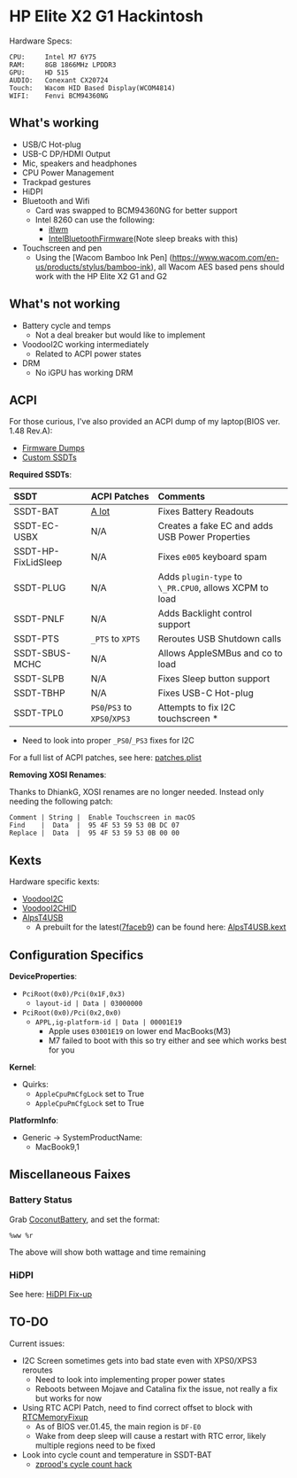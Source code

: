 # HP Elite X2 G1 Hackintosh

Hardware Specs:

```
CPU:     Intel M7 6Y75
RAM:     8GB 1866MHz LPDDR3
GPU:     HD 515
AUDIO:   Conexant CX20724
Touch:   Wacom HID Based Display(WCOM4814)
WIFI:    Fenvi BCM94360NG
```

## What's working

* USB/C Hot-plug
* USB-C DP/HDMI Output
* Mic, speakers and headphones
* CPU Power Management
* Trackpad gestures 
* HiDPI
* Bluetooth and Wifi
  * Card was swapped to BCM94360NG for better support
  * Intel 8260 can use the following:
    * [itlwm](https://github.com/zxystd/itlwm)
	* [IntelBluetoothFirmware](https://github.com/zxystd/IntelBluetoothFirmware)(Note sleep breaks with this)
* Touchscreen and pen
  * Using the [Wacom Bamboo Ink Pen] (https://www.wacom.com/en-us/products/stylus/bamboo-ink), all Wacom AES based pens should work with the HP Elite X2 G1 and G2


## What's not working

* Battery cycle and temps
  * Not a deal breaker but would like to implement
* VoodooI2C working intermediately
  * Related to ACPI power states
* DRM
  * No iGPU has working DRM

## ACPI


For those curious, I've also provided an ACPI dump of my laptop(BIOS ver. 1.48 Rev.A):
 
* [Firmware Dumps](/ACPI/ACPI-Dumps/)
* [Custom SSDTs](/ACPI/Custom-SSDTs/)


**Required SSDTs**:

| SSDT | ACPI Patches | Comments
| :--- | :--- | :--- |
| SSDT-BAT | [A lot](/ACPI/Custom-SSDTs/battery.plist) | Fixes Battery Readouts |
| SSDT-EC-USBX | N/A | Creates a fake EC and adds USB Power Properties |
| SSDT-HP-FixLidSleep | N/A | Fixes `e005` keyboard spam |
| SSDT-PLUG | N/A | Adds `plugin-type` to `\_PR.CPU0`, allows XCPM to load |
| SSDT-PNLF | N/A | Adds Backlight control support |
| SSDT-PTS | `_PTS` to `XPTS` | Reroutes USB Shutdown calls |
| SSDT-SBUS-MCHC | N/A | Allows AppleSMBus and co to load |
| SSDT-SLPB | N/A | Fixes Sleep button support |
| SSDT-TBHP | N/A | Fixes USB-C Hot-plug |
| SSDT-TPL0 | `PS0`/`PS3` to `XPS0`/`XPS3` | Attempts to fix I2C touchscreen * |

* Need to look into proper `_PS0`/`_PS3` fixes for I2C

For a full list of ACPI patches, see here: [patches.plist](/ACPI/Custom-SSDTs/patches.plist)


**Removing XOSI Renames**:

Thanks to DhiankG, XOSI renames are no longer needed. Instead only needing the following patch:

```
Comment | String |  Enable Touchscreen in macOS
Find    |  Data  |  95 4F 53 59 53 0B DC 07
Replace |  Data  |  95 4F 53 59 53 0B 00 00
```

## Kexts

Hardware specific kexts:

* [VoodooI2C](https://github.com/alexandred/VoodooI2C/)
* [VoodooI2CHID](https://github.com/alexandred/VoodooI2C/)
* [AlpsT4USB](https://github.com/blankmac/AlpsT4USB/releases)
  * A prebuilt for the latest([7faceb9](https://github.com/blankmac/AlpsT4USB/commit/7faceb9740b82e250398552e64f39c52bf3f5977)) can be found here: [AlpsT4USB.kext](/Kexts/AlpsT4USB.kext.zip)

## Configuration Specifics

**DeviceProperties**:

* `PciRoot(0x0)/Pci(0x1F,0x3)`
  * `layout-id | Data | 03000000`
* `PciRoot(0x0)/Pci(0x2,0x0)`
  * `APPL,ig-platform-id | Data | 00001E19`
    * Apple uses `03001E19` on lower end MacBooks(M3)
    * M7 failed to boot with this so try either and see which works best for you
  
  
**Kernel**:

* Quirks:
  * `AppleCpuPmCfgLock` set to True
  * `AppleCpuPmCfgLock` set to True
  
**PlatformInfo**:

* Generic -> SystemProductName:
  * MacBook9,1
  
## Miscellaneous Faixes

### Battery Status

Grab [CoconutBattery](https://www.coconut-flavour.com/coconutbattery/), and set the format:

```
%ww %r
```

The above will show both wattage and time remaining

### HiDPI

See here: [HiDPI Fix-up](/HiDPI-Fixup/)

## TO-DO

Current issues:

* I2C Screen sometimes gets into bad state even with XPS0/XPS3 reroutes
  * Need to look into implementing proper power states
  * Reboots between Mojave and Catalina fix the issue, not really a fix but works for now
* Using RTC ACPI Patch, need to find correct offset to block with [RTCMemoryFixup](https://github.com/acidanthera/RTCMemoryFixup/releases)
  * As of BIOS ver.01.45, the main region is `DF-E0`
  * Wake from deep sleep will cause a restart with RTC error, likely multiple regions need to be fixed
* Look into cycle count and temperature in SSDT-BAT
  * [zprood's cycle count hack](https://github.com/acidanthera/VirtualSMC/blob/master/Docs/Transition%20from%20zprood's%20cycle%20count%20hack.md)

